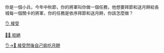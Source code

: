 你是一個小兵，今年中秋節，你的將軍叫你做一個任務，他想要拜節和送月餅給長城每一個關卡的將軍，你的任務是依序拜節和送月餅，你該怎麼做？

[👌 接受](2.md)

[🙅‍♂️ 拒絕](1.md)

[👌→🍴 接受然後自己偷吃月餅](3.md)
